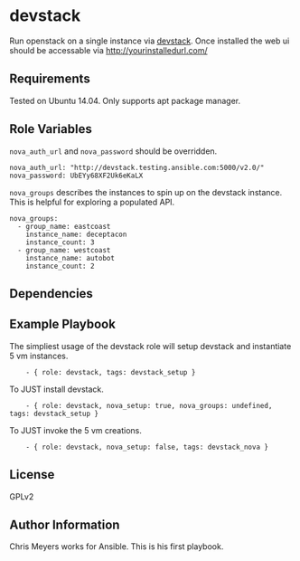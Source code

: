 devstack
=========

Run openstack on a single instance via [devstack](http://docs.openstack.org/developer/devstack/). Once installed the web ui should be accessable via http://yourinstalledurl.com/

Requirements
------------

Tested on Ubuntu 14.04. Only supports apt package manager.

Role Variables
--------------
`nova_auth_url` and `nova_password` should be overridden.
```
nova_auth_url: "http://devstack.testing.ansible.com:5000/v2.0/"
nova_password: UbEYy68XF2Uk6eKaLX
```
`nova_groups` describes the instances to spin up on the devstack instance. This is helpful for exploring a populated API.
```
nova_groups:
  - group_name: eastcoast
    instance_name: deceptacon
    instance_count: 3
  - group_name: westcoast
    instance_name: autobot
    instance_count: 2
```

Dependencies
------------



Example Playbook
----------------

The simpliest usage of the devstack role will setup devstack and instantiate 5 vm instances.
```
    - { role: devstack, tags: devstack_setup }
```

To JUST install devstack.
```
    - { role: devstack, nova_setup: true, nova_groups: undefined, tags: devstack_setup }
```

To JUST invoke the 5 vm creations.
```
    - { role: devstack, nova_setup: false, tags: devstack_nova }
```

License
-------

GPLv2

Author Information
------------------

Chris Meyers works for Ansible. This is his first playbook.
